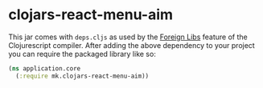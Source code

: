 # clojars-react-menu-aim

This jar comes with `deps.cljs` as used by the [Foreign Libs][flibs] feature
of the Clojurescript compiler. After adding the above dependency to your project
you can require the packaged library like so:

```clojure
(ns application.core
  (:require mk.clojars-react-menu-aim))
```

[flibs]: https://github.com/clojure/clojurescript/wiki/Packaging-Foreign-Dependencies

